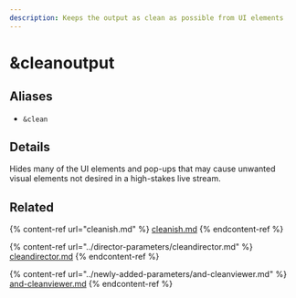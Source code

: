 ```yaml
---
description: Keeps the output as clean as possible from UI elements
---
```


# \&cleanoutput

## Aliases

* `&clean`

## Details

Hides many of the UI elements and pop-ups that may cause unwanted visual elements not desired in a high-stakes live stream.

## Related

{% content-ref url="cleanish.md" %}
[cleanish.md](cleanish.md)
{% endcontent-ref %}

{% content-ref url="../director-parameters/cleandirector.md" %}
[cleandirector.md](../director-parameters/cleandirector.md)
{% endcontent-ref %}

{% content-ref url="../newly-added-parameters/and-cleanviewer.md" %}
[and-cleanviewer.md](../newly-added-parameters/and-cleanviewer.md)
{% endcontent-ref %}
